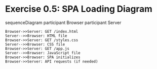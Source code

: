 # Exercise 0.5: SPA Loading Diagram

sequenceDiagram
participant Browser
participant Server

    Browser->>Server: GET /index.html
    Server-->>Browser: HTML file
    Browser->>Server: GET /styles.css
    Server-->>Browser: CSS file
    Browser->>Server: GET /app.js
    Server-->>Browser: JavaScript file
    Browser->>Browser: SPA initializes
    Browser->>Server: API requests (if needed)
